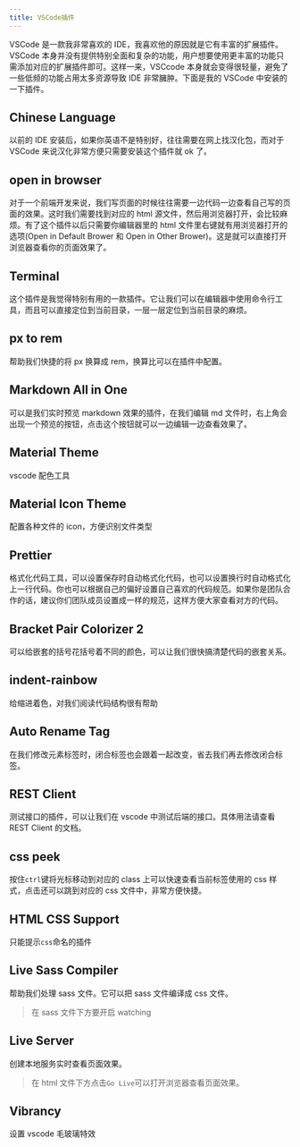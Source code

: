 ```yaml
---
title: VSCode插件
---
```


VSCode 是一款我非常喜欢的 IDE，我喜欢他的原因就是它有丰富的扩展插件。VSCode 本身并没有提供特别全面和复杂的功能，用户想要使用更丰富的功能只需添加对应的扩展插件即可。这样一来，VSCcode 本身就会变得很轻量，避免了一些低频的功能占用太多资源导致 IDE 非常臃肿。下面是我的 VSCode 中安装的一下插件。

<!-- more -->

## Chinese Language

以前的 IDE 安装后，如果你英语不是特别好，往往需要在网上找汉化包，而对于 VSCode 来说汉化非常方便只需要安装这个插件就 ok 了。

## open in browser

对于一个前端开发来说，我们写页面的时候往往需要一边代码一边查看自己写的页面的效果。这时我们需要找到对应的 html 源文件，然后用浏览器打开，会比较麻烦。有了这个插件以后只需要你编辑器里的 html 文件里右键就有用浏览器打开的选项(Open in Default Brower 和 Open in Other Brower)。这是就可以直接打开浏览器查看你的页面效果了。

## Terminal

这个插件是我觉得特别有用的一款插件。它让我们可以在编辑器中使用命令行工具，而且可以直接定位到当前目录，一层一层定位到当前目录的麻烦。

## px to rem

帮助我们快捷的将 px 换算成 rem，换算比可以在插件中配置。

## Markdown All in One

可以是我们实时预览 markdown 效果的插件，在我们编辑 md 文件时，右上角会出现一个预览的按钮，点击这个按钮就可以一边编辑一边查看效果了。

## Material Theme

vscode 配色工具

## Material Icon Theme

配置各种文件的 icon，方便识别文件类型

## Prettier

格式化代码工具，可以设置保存时自动格式化代码，也可以设置换行时自动格式化上一行代码。你也可以根据自己的偏好设置自己喜欢的代码规范。如果你是团队合作的话，建议你们团队成员设置成一样的规范，这样方便大家查看对方的代码。

## Bracket Pair Colorizer 2

可以给嵌套的括号花括号着不同的颜色，可以让我们很快搞清楚代码的嵌套关系。

## indent-rainbow

给缩进着色，对我们阅读代码结构很有帮助

## Auto Rename Tag

在我们修改元素标签时，闭合标签也会跟着一起改变，省去我们再去修改闭合标签。

## REST Client

测试接口的插件，可以让我们在 vscode 中测试后端的接口。具体用法请查看 REST Client 的文档。

## css peek

按住`ctrl`键将光标移动到对应的 class 上可以快速查看当前标签使用的 css 样式，点击还可以跳到对应的 css 文件中，非常方便快捷。

## HTML CSS Support

只能提示`css`命名的插件

## Live Sass Compiler

帮助我们处理 sass 文件。它可以把 sass 文件编译成 css 文件。

> 在 sass 文件下方要开启 watching

## Live Server

创建本地服务实时查看页面效果。

> 在 html 文件下方点击`Go Live`可以打开浏览器查看页面效果。

## Vibrancy

设置 vscode 毛玻璃特效
